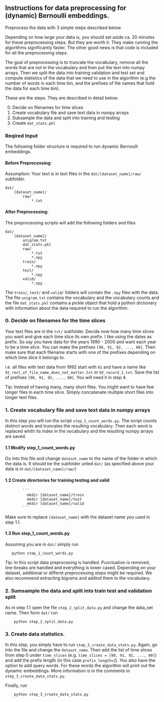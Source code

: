 ## Instructions for data preprocessing for (dynamic) Bernoulli embeddings.

Preprocess the data with 3 simple steps described below.

Depending on how large your data is, you should set aside ca. 20 minutes for these preprocessing steps. But they are worth it. They make running the algorithms significantly faster. The other good news is that code is included for all the preprocessing steps.

The goal of preprocessing is to truncate the vocabulary, remove all the words that are not in the vocabulary and then put the text into numpy arrays. Then we split the data into training validation and test set and compute statistics of the data that we need to use in the algorithm (e.g the number of words in each time bin, and the prefixes of file names that hold the data for each time bin).

These are the steps. They are described in detail below:

  0. Decide on filenames for time slices
  1. Create vocabulary file and save text data in numpy arrays
  2. Subsample the data and split into training and testing
  3. Create `dat_stats.pkl`


### Reqired Input

The following folder structure is required to run dynamic Bernoulli embeddings.

#### Before Preprocessing:
Assumption: Your text is in text files in the `dat/[dataset_name]/raw/` subfolder.

```
dat/
    [dataset_name]/
        raw/
            *.txt
```

#### After Preprocessing:

The preprocessing scripts will add the following folders and files 
```
dat/
    [dataset_name]/
        unigram.txt
        dat_stats.pkl
        raw/
            *.txt
            *.npy
        train/
            *.npy
        test/
            *.npy
        valid/
            *.npy
```            

The `train/`, `test/` and `valid/` folders will contain the `.npy` files with the data.
The file `unigram.txt` contains the vocabulary and the vocabulary counts and the file `dat_stats.pkl` contains a pickle object that hold a python dictionary with information about the data required to run the algorithm.


  
 ### 0. Decide on filenames for the time slices
 
Your text files are in the `txt/` subfolder. Decide now how many time slices you want and give each time slice its own prefix.
I like using the dates as prefix. So say you have data for the years 1990 - 2000 and want each year to be a time slice. You can make the prefixes `[90, 91, 92, ..., 00]`.
Then make sure that each filename starts with one of the prefixes depending on which time slice it belongs to.

i.e. all files with text data from 1992 start with `92` and have a name like `92_rest_of_file_name_does_not_matter.txt` or `92_record_1.txt`.
Save the list of prefixes `[90, 91, 92, ..., 00]`. You will need it in step 4.

Tip: Instead of having many, many short files. You might want to have few longer files in each time slice. Simply concatenate multiple short files into longer text files.

### 1. Create vocabulary file and save text data in numpy arrays

In this step you will run the script `step_1_count_words.py`.
The script counts distinct words and truncates the resulting vocabulary.
Then each word is replaced whith its index in the vocabulary and the resulting numpy arrays are saved.

#### 1.1 Modify step_1_count_words.py

Go into this file and change `dataset_name` to the name of the folder in which the data is.
It should be the subfolder unted `dat/` (as specified above your data is in `dat/[dataset_name]/raw/`)

#### 1.2 Create directories for training testing and valid

            ```
              mkdir [dataset_name]/train
              mkdir [dataset_name]/test
              mkdir [dataset_name]/valid
            ```
            
Make sure to replace `[dataset_name]` with the dataset name you used in step 1.1.

#### 1.3 Run step_1_count_words.py
Assuming you are in `dat/` simply run 

```
   python step_1_count_words.py
```

Tip: In this script data preprocesing is handled. Punctuation is removed, line-breaks are handled and everything is lower cased. Depending on your dataset, additional or differnt preprocessing steps might be required. We also recommend extracting bigrams and addind them to the vocabulary.

### 2. Sumsample the data and split into train test and validation split

As in step 1.1 open the file `step_2_split_data.py` and change the data_set name.
Then form `dat/` run
```
    python step_2_split_data.py
```

### 3. Create data statistics.

In this step, you simply have to run `step_3_create_data_stats.py`.
Again, go into the file and change the `dataset_name`. 
Then add the list of time slices from step 0 under `time_slices`
(e.g. `time_slices = [90, 91, 92, ..., 00]`) and add the prefix length (in this case `prefix_length=2`).
You also have the option to add query words. For these words the algorithm will print out the dynamic embeddings.
More information is in the comments in `step_3_create_data_stats.py`.

Finally, run
```
    python step_3_create_data_stats.py
```
